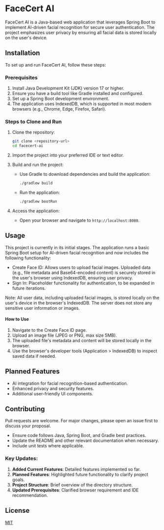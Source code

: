 # FaceCert AI

FaceCert AI is a Java-based web application that leverages Spring Boot to implement AI-driven facial recognition for secure user authentication. The project emphasizes user privacy by ensuring all facial data is stored locally on the user's device.

## Installation

To set up and run FaceCert AI, follow these steps:

### Prerequisites
1. Install Java Development Kit (JDK) version 17 or higher.
2. Ensure you have a build tool like Gradle installed and configured.
3. Set up a Spring Boot development environment.
4. The application uses IndexedDB, which is supported in most modern browsers (e.g., Chrome, Edge, Firefox, Safari).

### Steps to Clone and Run

1. Clone the repository:
   ```bash
   git clone <repository-url>
   cd facecert-ai
   ```

2. Import the project into your preferred IDE or text editor.

3. Build and run the project:
   - Use Gradle to download dependencies and build the application:
     ```bash
     ./gradlew build
     ```
   - Run the application:
     ```bash
     ./gradlew bootRun
     ```

4. Access the application:
   - Open your browser and navigate to `http://localhost:8080`.

## Usage

This project is currently in its initial stages. The application runs a basic Spring Boot setup for AI-driven facial recognition and now includes the following functionality:

- Create Face ID: Allows users to upload facial images. Uploaded data (e.g., file metadata and Base64-encoded content) is securely stored in the user's browser using IndexedDB, ensuring user privacy. 
- Sign In: Placeholder functionality for authentication, to be expanded in future iterations.

Note: All user data, including uploaded facial images, is stored locally on the user's device in the browser's IndexedDB. The server does not store any sensitive user information or images.

#### How to Use

1. Navigate to the Create Face ID page.
2. Upload an image file (JPEG or PNG, max size 5MB).
3. The uploaded file's metadata and content will be stored locally in the browser.
4. Use the browser's developer tools (Application > IndexedDB) to inspect saved data if needed.

## Planned Features
- AI integration for facial recognition-based authentication.
- Enhanced privacy and security features.
- Additional user-friendly UI components.

## Contributing

Pull requests are welcome. For major changes, please open an issue first to discuss your proposal.

- Ensure code follows Java, Spring Boot, and Gradle best practices.
- Update the README and other relevant documentation when necessary.
- Include unit tests where applicable.

### Key Updates:
1. **Added Current Features**: Detailed features implemented so far.
2. **Planned Features**: Highlighted future functionality to clarify project goals.
3. **Project Structure**: Brief overview of the directory structure.
4. **Updated Prerequisites**: Clarified browser requirement and IDE recommendation.


## License

[MIT](https://choosealicense.com/licenses/mit/)

